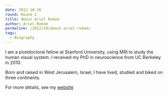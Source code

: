 ```yaml
---
date: 2012-10-26
round: Round 2
title: About Ariel Rokem
author: Ariel Rokem
permalink: /2012/10/about-ariel-rokem/
tags:
  - Biography
---
```

I am a postdoctoral fellow at Stanford University, using MRI to study the human visual system. I received my PhD in neuroscience from UC Berkeley in 2010.

Born and raised in West Jerusalem, Israel, I have lived, studied and biked on three continents.

For more details, see my [website][1]

 [1]: http://arokem.org
